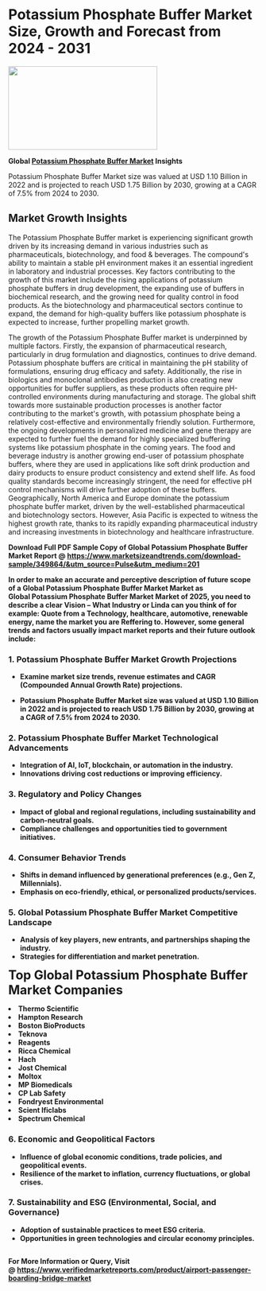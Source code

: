 <H1>Potassium Phosphate Buffer Market Size, Growth and Forecast from 2024 - 2031</H1><img class="aligncenter size-medium wp-image-584254" src="https://thirdeyenews.in/wp-content/uploads/2024/09/Global-Market-Research-300x168.jpeg" alt="" width="300" height="168" /><p><strong>Global&nbsp;<a href="https://www.marketsizeandtrends.com/download-sample/349864/&amp;utm_source=Pulse&amp;utm_medium=201">Potassium Phosphate Buffer Market</a> Insights</strong></p><p>Potassium Phosphate Buffer Market size was valued at USD 1.10 Billion in 2022 and is projected to reach USD 1.75 Billion by 2030, growing at a CAGR of 7.5% from 2024 to 2030.</p><p><h2>Market Growth Insights</h2> <p>The Potassium Phosphate Buffer market is experiencing significant growth driven by its increasing demand in various industries such as pharmaceuticals, biotechnology, and food & beverages. The compound's ability to maintain a stable pH environment makes it an essential ingredient in laboratory and industrial processes. Key factors contributing to the growth of this market include the rising applications of potassium phosphate buffers in drug development, the expanding use of buffers in biochemical research, and the growing need for quality control in food products. As the biotechnology and pharmaceutical sectors continue to expand, the demand for high-quality buffers like potassium phosphate is expected to increase, further propelling market growth.</p> <p><strong></strong></p> <p>The growth of the Potassium Phosphate Buffer market is underpinned by multiple factors. Firstly, the expansion of pharmaceutical research, particularly in drug formulation and diagnostics, continues to drive demand. Potassium phosphate buffers are critical in maintaining the pH stability of formulations, ensuring drug efficacy and safety. Additionally, the rise in biologics and monoclonal antibodies production is also creating new opportunities for buffer suppliers, as these products often require pH-controlled environments during manufacturing and storage. The global shift towards more sustainable production processes is another factor contributing to the market's growth, with potassium phosphate being a relatively cost-effective and environmentally friendly solution. Furthermore, the ongoing developments in personalized medicine and gene therapy are expected to further fuel the demand for highly specialized buffering systems like potassium phosphate in the coming years. The food and beverage industry is another growing end-user of potassium phosphate buffers, where they are used in applications like soft drink production and dairy products to ensure product consistency and extend shelf life. As food quality standards become increasingly stringent, the need for effective pH control mechanisms will drive further adoption of these buffers. Geographically, North America and Europe dominate the potassium phosphate buffer market, driven by the well-established pharmaceutical and biotechnology sectors. However, Asia Pacific is expected to witness the highest growth rate, thanks to its rapidly expanding pharmaceutical industry and increasing investments in biotechnology and healthcare infrastructure. <p><strong></p><p><span class=""><strong>Download Full PDF Sample Copy of Global Potassium Phosphate Buffer Market Report</strong> @ <a href="https://www.marketsizeandtrends.com/download-sample/349864/&amp;utm_source=Pulse&amp;utm_medium=201" target="_blank">https://www.marketsizeandtrends.com/download-sample/349864/&amp;utm_source=Pulse&amp;utm_medium=201</a></span></p><p>In order to make an accurate and perceptive description of future scope of a Global&nbsp;Potassium Phosphate Buffer Market Market as Global&nbsp;Potassium Phosphate Buffer Market Market of 2025, you need to describe a clear Vision &ndash; What Industry or Linda can you think of for example: Quote from a Technology, healthcare, automotive, renewable energy, name the market you are Reffering to. However, some general trends and factors usually impact market reports and their future outlook include:</p><h3>1.&nbsp;<strong>Potassium Phosphate Buffer Market Growth Projections</strong></h3><ul><li>Examine market size trends, revenue estimates and CAGR (Compounded Annual Growth Rate) projections.</li><li><p>Potassium Phosphate Buffer Market size was valued at USD 1.10 Billion in 2022 and is projected to reach USD 1.75 Billion by 2030, growing at a CAGR of 7.5% from 2024 to 2030.</p></li></ul><h3>2.&nbsp;<strong>Potassium Phosphate Buffer Market Technological Advancements</strong></h3><ul><li>Integration of AI, IoT, blockchain, or automation in the industry.</li><li>Innovations driving cost reductions or improving efficiency.</li></ul><h3>3.&nbsp;<strong>Regulatory and Policy Changes</strong></h3><ul><li>Impact of global and regional regulations, including sustainability and carbon-neutral goals.</li><li>Compliance challenges and opportunities tied to government initiatives.</li></ul><h3>4.&nbsp;<strong>Consumer Behavior Trends</strong></h3><ul><li>Shifts in demand influenced by generational preferences (e.g., Gen Z, Millennials).</li><li>Emphasis on eco-friendly, ethical, or personalized products/services.</li></ul><h3>5.&nbsp;<strong>Global Potassium Phosphate Buffer Market Competitive Landscape</strong></h3><ul><li>Analysis of key players, new entrants, and partnerships shaping the industry.</li><li>Strategies for differentiation and market penetration.</li></ul><p data-pm-slice="1 1 []"><span style="color: inherit; font-family: inherit; font-size: 25px;">Top Global Potassium Phosphate Buffer Market Companies</span></p><div class="" data-test-id=""><p><li>Thermo Scientific</li><li> Hampton Research</li><li> Boston BioProducts</li><li> Teknova</li><li> Reagents</li><li> Ricca Chemical</li><li> Hach</li><li> Jost Chemical</li><li> Moltox</li><li> MP Biomedicals</li><li> CP Lab Safety</li><li> Fondryest Environmental</li><li> Scient Ificlabs</li><li> Spectrum Chemical</li></p></div><h3>6.&nbsp;<strong>Economic and Geopolitical Factors</strong></h3><ul><li>Influence of global economic conditions, trade policies, and geopolitical events.</li><li>Resilience of the market to inflation, currency fluctuations, or global crises.</li></ul><h3>7.&nbsp;<strong>Sustainability and ESG (Environmental, Social, and Governance)</strong></h3><ul><li>Adoption of sustainable practices to meet ESG criteria.</li><li>Opportunities in green technologies and circular economy principles.</li></ul><h2><strong style="font-size: 14px;">For More Information or Query, Visit @&nbsp;</strong><a style="background-color: #ffffff; font-size: 14px;" href="https://www.marketsizeandtrends.com/report/potassium-phosphate-buffer-market/" target="_blank">https://www.verifiedmarketreports.com/product/airport-passenger-boarding-bridge-market</a></h2>
